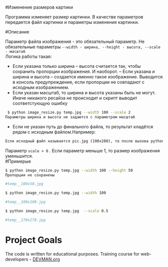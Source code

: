 #Изменение размеров картики

Программа изменяет размер картинки.
В качестве параметров передается файл картинки и параметры изменения картинки.


#Описание

Параметр файла изображения - это обязательный параметр.
Не обязательные параметры ``--width - ширина, --height - высота, --scale - масштаб``\
Логика работы такая:
- Если указана только ширина – высота считается так, чтобы сохранить пропорции изображения. 
И наоборот. – Если указана и ширина и высота – создается именно такое изображение. 
Выводится в консоль предупреждение, если пропорции не совпадают с исходным изображением.
- Если указан масштаб, то ширина и высота указаны быть не могут. Иначе никакого ресайза не происходит
 и скрипт выводит соответстующую ошибку 
```bash
 $ python image_resize.py temp.jpg --width 100 --scale 2
Параметры ширина и высота не задаются с параметром масштаб
```
- Если не указан путь до финального файла, то результат кладётся рядом с исходным файлом.Например:

```bash
Если исходный файл называется pic.jpg (100x200), то после вызова python image_resize.py --scale 2 pic.jpg должен появиться файл pic__200x400.jpg.
```
Параметр ```scale > 0``` . Если параметр меньше 1, то размер изображения уменьшится.  
#Примерые
```bash
$ python image_resize.py temp.jpg --width 100 --height 50
Пропорции не сохранены

#temp__100x50.jpg

$ python image_resize.py temp.jpg --width 100

#temp__100x100.jpg

$ python image_resize.py temp.jpg  --scale 0.5

#temp__270x270.jpg
```





# Project Goals

The code is written for educational purposes. Training course for web-developers - [DEVMAN.org](https://devman.org)

